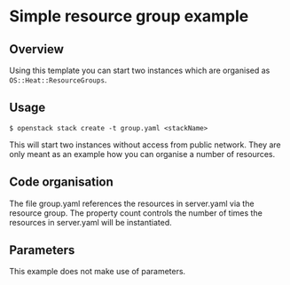 # Simple resource group example

## Overview

Using this template you can start two instances which are organised as `OS::Heat::ResourceGroups`.

## Usage

```$ openstack stack create -t group.yaml <stackName>```

This will start two instances without access from public network. They are only meant as an example how you can organise a number of resources.

## Code organisation

The file group.yaml references the resources in server.yaml via the resource group. The property count controls the number of times the resources in server.yaml will be instantiated.

## Parameters

This example does not make use of parameters.
